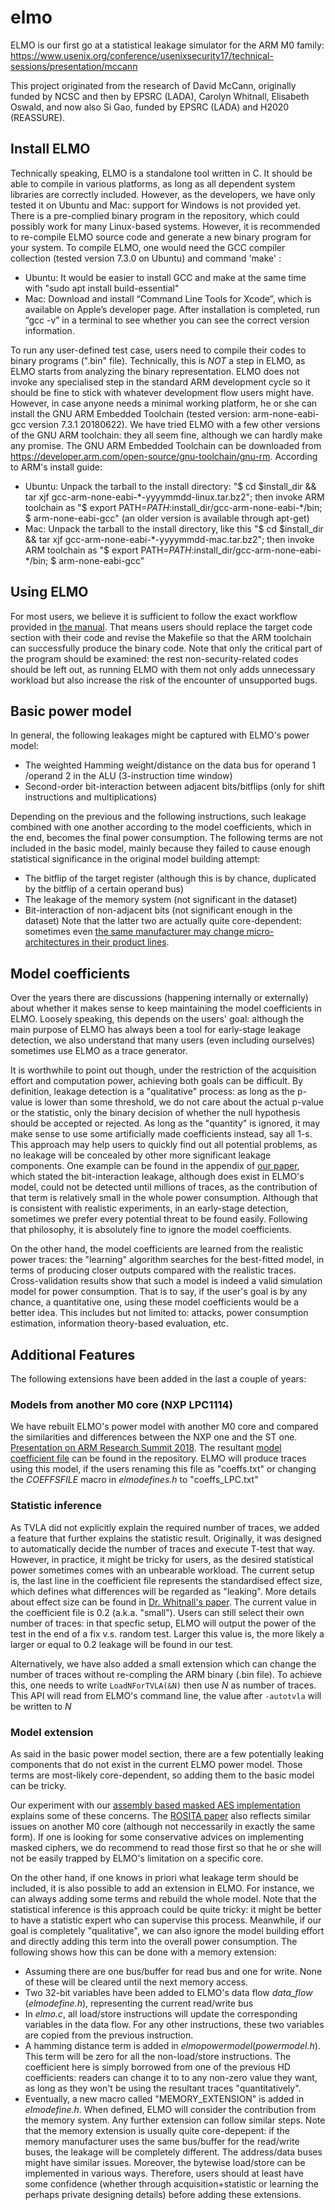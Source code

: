 # elmo

ELMO is our first go at a statistical leakage simulator for the ARM M0 family: https://www.usenix.org/conference/usenixsecurity17/technical-sessions/presentation/mccann

This project originated from the research of David McCann, originally funded by NCSC and then by EPSRC (LADA), Carolyn Whitnall, Elisabeth Oswald, and now also Si Gao, funded by EPSRC (LADA) and H2020 (REASSURE).

## Install ELMO
Technically speaking, ELMO is a standalone tool written in C. It should be able to compile in various platforms, as long as all dependent system libraries are correctly included. However, as the developers, we have only tested it on Ubuntu and Mac: support for Windows is not provided yet. There is a pre-complied binary program in the repository, which could possibly work for many Linux-based systems. However, it is recommended to re-compile ELMO source code and generate a new binary program for your system. To compile ELMO, one would need the GCC compiler collection (tested version 7.3.0 on Ubuntu) and command 'make' :
- Ubuntu: It would be easier to install GCC and make at the same time with "sudo apt install build-essential"
- Mac: Download and install “Command Line Tools for Xcode”, which is available on Apple’s developer page. After installation is completed, run “gcc -v” in a terminal to see whether you can see the correct version information.

To run any user-defined test case, users need to compile their codes to binary programs (".bin" file).  Technically, this is *NOT* a step in ELMO, as ELMO starts from analyzing the binary representation. ELMO does not invoke any specialised step in the standard ARM development cycle so it should be fine to stick with whatever development flow users might have. However, in case anyone needs a minimal working platform, he or she can install the GNU ARM Embedded Toolchain (tested version: arm-none-eabi-gcc version 7.3.1 20180622). We have tried ELMO with a few other versions of the GNU ARM toolchain: they all seem fine, although we can hardly make any promise.  The GNU ARM Embedded Toolchain can be downloaded from https://developer.arm.com/open-source/gnu-toolchain/gnu-rm. According to ARM's install guide:
- Ubuntu: Unpack the tarball to the install directory: "$ cd $install_dir && tar xjf gcc-arm-none-eabi-*-yyyymmdd-linux.tar.bz2"; then invoke ARM toolchain as "$ export PATH=$PATH:$install_dir/gcc-arm-none-eabi-*/bin; $ arm-none-eabi-gcc" (an older version is available through apt-get)
- Mac: Unpack the tarball to the install directory, like this "$ cd $install_dir && tar xjf gcc-arm-none-eabi-*-yyyymmdd-mac.tar.bz2"; then invoke ARM toolchain as "$ export PATH=$PATH:$install_dir/gcc-arm-none-eabi-*/bin; $ arm-none-eabi-gcc"

## Using ELMO
For most users, we believe it is sufficient to follow the exact workflow provided in [the manual](ELMODocumentation.pdf). That means users should replace the target code section with their code and revise the Makefile so that the ARM toolchain can successfully produce the binary code. Note that only the critical part of the program should be examined: the rest non-security-related codes should be left out, as running ELMO with them not only adds unnecessary workload but also increase the risk of the encounter of unsupported bugs.

## Basic power model
In general, the following leakages might be captured with ELMO's power model:
- The weighted Hamming weight/distance on the data bus for operand  1 /operand 2 in the ALU (3-instruction time window)
- Second-order bit-interaction between adjacent bits/bitflips (only for shift instructions and multiplications)

Depending on the previous and the following instructions, such leakage combined with one another according to the model coefficients, which in the end, becomes the final power consumption.  The following terms are not included in the basic model, mainly because they failed to cause enough statistical significance in the original model building attempt:

- The bitflip of the target register (although this is by chance, duplicated by the bitflip of a certain operand bus)
- The leakage of the memory system (not significant in the dataset)
- Bit-interaction of non-adjacent bits (not significant enough in the dataset)
Note that the latter two are actually quite core-dependent: sometimes even [the same manufacturer may change micro-architectures in their product lines](https://github.com/sca-research/ShareSlicing_AES).

## Model coefficients
Over the years there are discussions (happening internally or externally) about whether it makes sense to keep maintaining the model coefficients in ELMO. Loosely speaking, this depends on the users' goal: although the main purpose of ELMO has always been a tool for early-stage leakage detection, we also understand that many users (even including ourselves) sometimes use ELMO as a trace generator. 

It is worthwhile to point out though, under the restriction of the acquisition effort and computation power, achieving both goals can be difficult. By definition, leakage detection is a "qualitative" process: as long as the p-value is lower than some threshold, we do not care about the actual p-value or the statistic, only the binary decision of whether the null hypothesis should be accepted or rejected. As long as the "quantity" is ignored, it may make sense to use some artificially made coefficients instead, say all 1-s. This approach may help users to quickly find out all potential problems, as no leakage will be concealed by other more significant leakage components. One example can be found in the appendix of [our paper](https://tches.iacr.org/index.php/TCHES/article/view/8396/7780), which stated the bit-interaction leakage, although does exist in ELMO's model, could not be detected until millions of traces, as the contribution of that term is relatively small in the whole power consumption. Although that is consistent with realistic experiments, in an early-stage detection, sometimes we prefer every potential threat to be found easily. Following that philosophy, it is absolutely fine to ignore the model coefficients.

On the other hand, the model coefficients are learned from the realistic power traces: the "learning" algorithm searches for the best-fitted model, in terms of producing closer outputs compared with the realistic traces. Cross-validation results show that such a model is indeed a valid simulation model for power consumption.  That is to say, if the user's goal is by any chance, a quantitative one, using these model coefficients would be a better idea. This includes but not limited to: attacks, power consumption estimation, information theory-based evaluation, etc.


## Additional Features
The following extensions have been added in the last a couple of years:
### Models from another M0 core (NXP LPC1114)
We have rebuilt ELMO's power model with another M0 core and compared the similarities and differences between the NXP one and the ST one. [Presentation on ARM Research Summit 2018](Modeling_M0_leakage_generically.pdf). The resultant [model coefficient file](coeffs_LPC.txt) can be found in the repository. ELMO will produce traces using this model, if the users renaming this file as "coeffs.txt" or changing the *COEFFSFILE* macro in *elmodefines.h* to  "coeffs_LPC.txt"

### Statistic inference
As TVLA did not explicitly explain the required number of traces, we added a feature that further explains the statistic result. Originally, it was designed to automatically decide the number of traces and execute T-test that way. However, in practice, it might be tricky for users, as the desired statistical power sometimes comes with an unbearable workload. The current setup is, the last line in the coefficient file represents the standardised effect size, which defines what differences will be regarded as "leaking". More details about effect size can be found in [Dr. Whitnall's paper](https://eprint.iacr.org/2019/1013.pdf). The current value in the coefficient file is 0.2 (a.k.a. "small"). Users can still select their own number of traces: in that specfic setup, ELMO will output the power of the test in the end of a fix v.s. random test.  Larger this value is, the more likely a larger or equal to 0.2 leakage will be found in our test. 

Alternatively, we have also added a small extension which can change the number of traces without re-compling the ARM binary (.bin file). To achieve this, one needs to write
`LoadNForTVLA(&N)`
then use *N* as number of traces. This API will read from ELMO's command line, the value after
`-autotvla`
will be written to *N*

### Model extension
As said in the basic power model section, there are a few potentially leaking components that do not exist in the current ELMO power model. Those terms are most-likely core-dependent, so adding them to the basic model can be tricky. 

Our experiment with our [assembly based masked AES implementation](https://github.com/sca-research/ASM_MaskedAES) explains some of these concerns. The [ROSITA paper](https://arxiv.org/pdf/1912.05183v1.pdf) also reflects similar issues on another M0 core (although not neccessarily in exactly the same form). If one is looking for some conservative advices on implementing masked ciphers, we do recommend to read those first so that he or she will not be easily trapped by ELMO's limitation on a specific core.

On the other hand, if one knows in priori what leakage term should be included, it is also possible to add an extension in ELMO. For instance, we can always adding some terms and rebuild the whole model. Note that the statistical inference is this approach could be quite tricky: it might be better to have a statistic expert who can supervise this process. Meanwhile, if our goal is completely "qualitative", we can also ignore the model building effort and directly adding this term into the overall power consumption. The following shows how this can be done with a memory extension:
- Assuming there are one bus/buffer for read bus and one for write. None of these will be cleared until the next memory access.
- Two 32-bit variables have been added to ELMO's data flow *data_flow* (*elmodefine.h*), representing the current read/write bus
- In *elmo.c*, all load/store instructions will update the corresponding variables in the data flow. For any other instructions, these two variables are copied from the previous instruction.
- A hamming distance term is added in  *elmopowermodel*(*powermodel.h*). This term will be zero for all the non-load/store instructions. The coefficient here is simply borrowed from one of the previous HD coefficients: readers can change it to to any non-zero value they want, as long as they won't be using the resultant traces "quantitatively".
- Eventually, a new macro called "MEMORY_EXTENSION" is added in *elmodefine.h*. When defined, ELMO will consider the contribution from the memory system.
Any further extension can follow similar steps. Note that the memory extension is usually quite core-depepent: if the memory manufacturer uses the same bus/buffer for the read/write buses, the leakage will be completely different. The address/data buses might have similar issues. Moreover, the bytewise load/store can be implemented in various ways. Therefore, users should at least have some confidence (whether through acquisition+statistic or learning the perhaps private designing details) before adding these extensions. 

